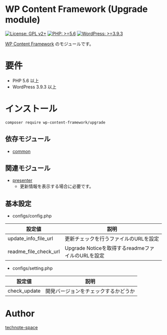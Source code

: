 # WP Content Framework (Upgrade module)

[![License: GPL v2+](https://img.shields.io/badge/License-GPL%20v2%2B-blue.svg)](http://www.gnu.org/licenses/gpl-2.0.html)
[![PHP: >=5.6](https://img.shields.io/badge/PHP-%3E%3D5.6-orange.svg)](http://php.net/)
[![WordPress: >=3.9.3](https://img.shields.io/badge/WordPress-%3E%3D3.9.3-brightgreen.svg)](https://wordpress.org/)

[WP Content Framework](https://github.com/wp-content-framework/core) のモジュールです。

# 要件
- PHP 5.6 以上
- WordPress 3.9.3 以上

# インストール

``` composer require wp-content-framework/upgrade ```  

## 依存モジュール
* [common](https://github.com/wp-content-framework/common)

## 関連モジュール
* [presenter](https://github.com/wp-content-framework/presenter)
  * 更新情報を表示する場合に必要です。

## 基本設定
- configs/config.php  

|設定値|説明|
|---|---|
|update_info_file_url|更新チェックを行うファイルのURLを設定|
|readme_file_check_url|Upgrade Noticeを取得するreadmeファイルのURLを設定|

- configs/setting.php  

|設定値|説明|
|---|---|
|check_update|開発バージョンをチェックするかどうか|

# Author

[technote-space](https://github.com/technote-space)
